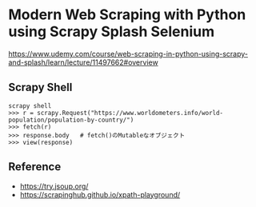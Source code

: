 # Modern Web Scraping with Python using Scrapy Splash Selenium

https://www.udemy.com/course/web-scraping-in-python-using-scrapy-and-splash/learn/lecture/11497662#overview

## Scrapy Shell

```terminal
scrapy shell
>>> r = scrapy.Request("https://www.worldometers.info/world-population/population-by-country/")
>>> fetch(r)
>>> response.body   # fetch()のMutableなオブジェクト
>>> view(response)
```

## Reference

- https://try.jsoup.org/
- https://scrapinghub.github.io/xpath-playground/
